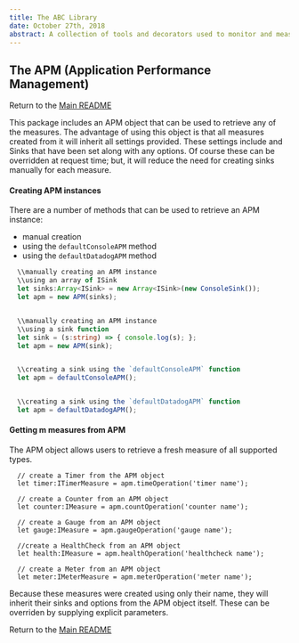 ```yaml
---
title: The ABC Library
date: October 27th, 2018
abstract: A collection of tools and decorators used to monitor and measure performance of any typescript application.
---
```


## The APM (Application Performance Management)
Return to the [Main README](../README.md)


This package includes an APM object that can be used to retrieve any of the measures.  The advantage of using this object is that all measures created from it will inherit all settings provided.  These settings include and Sinks that have been set along with any options.  Of course these can be overridden at request time; but, it will reduce the need for creating sinks manually for each measure.
#### Creating APM instances
There are a number of methods that can be used to retrieve an APM instance:
* manual creation
* using the `defaultConsoleAPM` method
* using the `defaultDatadogAPM` method

```typescript
  \\manually creating an APM instance
  \\using an array of ISink
  let sinks:Array<ISink> = new Array<ISink>(new ConsoleSink());
  let apm = new APM(sinks);


  \\manually creating an APM instance
  \\using a sink function
  let sink = (s:string) => { console.log(s); };
  let apm = new APM(sink);


  \\creating a sink using the `defaultConsoleAPM` function
  let apm = defaultConsoleAPM();


  \\creating a sink using the `defaultDatadogAPM` function
  let apm = defaultDatadogAPM();
```
#### Getting m measures from APM
The APM object  allows users to retrieve a fresh measure of all supported types.

```typesript
  // create a Timer from the APM object
  let timer:ITimerMeasure = apm.timeOperation('timer name');

  // create a Counter from an APM object
  let counter:IMeasure = apm.countOperation('counter name');

  // create a Gauge from an APM object
  let gauge:IMeasure = apm.gaugeOperation('gauge name');

  //create a HealthCheck from an APM object
  let health:IMeasure = apm.healthOperation('healthcheck name');

  // create a Meter from an APM object
  let meter:IMeterMeasure = apm.meterOperation('meter name');
```

Because these measures were created using only their name, they will inherit their sinks and options from the APM object itself.  These can be overriden by supplying explicit parameters.

Return to the [Main README](../README.md)
